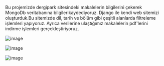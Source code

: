 Bu projemizde dergipark sitesindeki makalelerin bilgilerini çekerek MongoDb veritabanına bilgilerikaydediyoruz. Django ile kendi web sitemizi oluşturduk.Bu sitemizde dil, tarih ve bölüm gibi çeşitli alanlarda filtreleme işlemleri yapıyoruz. Ayrıca verilerine ulaştığımız makalelerin pdf'lerini indirme işlemleri gerçekleştiriyoruz.   


![image](https://github.com/BerkeKara00/AkademikOkuluProject/assets/105048455/86c448a6-07c6-4405-b484-c224c095624e)

![image](https://github.com/BerkeKara00/AkademikOkuluProject/assets/105048455/cc6afb7c-2c2f-4e77-990e-bb3969cda88f)

![image](https://github.com/BerkeKara00/AkademikOkuluProject/assets/105048455/6dcc2d58-adc1-4e23-9508-26474a34c7fa)
